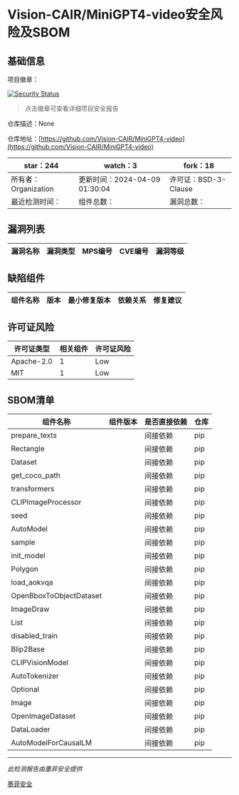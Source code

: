 # Vision-CAIR/MiniGPT4-video安全风险及SBOM

## 基础信息

项目徽章：

[![Security Status](https://www.murphysec.com/platform3/v31/badge/1777768649165914112.svg)](https://www.murphysec.com/console/report/1777768649128165376/1777768649165914112)

> 点击徽章可查看详细项目安全报告

仓库描述：None

仓库地址：[https://github.com/Vision-CAIR/MiniGPT4-video](https://github.com/Vision-CAIR/MiniGPT4-video)

| star：244 | watch：3 | fork：18 |
| ----------- | -------------- | ------------ |
| 所有者：Organization | 更新时间：2024-04-09 01:30:04 | 许可证：BSD-3-Clause |
| 最近检测时间： | 组件总数： | 漏洞总数： |




## 漏洞列表

| 漏洞名称 | 漏洞类型 | MPS编号 | CVE编号 | 漏洞等级 |
| ------- | ------ | ------- | ------ | ----- |





## 缺陷组件

| 组件名称 | 版本 | 最小修复版本 | 依赖关系 | 修复建议 |
| -------- | ---- | ------------ | -------- | -------- |





## 许可证风险

| 许可证类型 | 相关组件 | 许可证风险 |
| ---------- | -------- | ---------- |
|Apache-2.0|1|Low|
|MIT|1|Low|




## SBOM清单

| 组件名称 | 组件版本 | 是否直接依赖 | 仓库 |
| -------- | -------- | ------------ | ---- |
|prepare_texts||间接依赖|pip|
|Rectangle||间接依赖|pip|
|Dataset||间接依赖|pip|
|get_coco_path||间接依赖|pip|
|transformers||间接依赖|pip|
|CLIPImageProcessor||间接依赖|pip|
|seed||间接依赖|pip|
|AutoModel||间接依赖|pip|
|sample||间接依赖|pip|
|init_model||间接依赖|pip|
|Polygon||间接依赖|pip|
|load_aokvqa||间接依赖|pip|
|OpenBboxToObjectDataset||间接依赖|pip|
|ImageDraw||间接依赖|pip|
|List||间接依赖|pip|
|disabled_train||间接依赖|pip|
|Blip2Base||间接依赖|pip|
|CLIPVisionModel||间接依赖|pip|
|AutoTokenizer||间接依赖|pip|
|Optional||间接依赖|pip|
|Image||间接依赖|pip|
|OpenImageDataset||间接依赖|pip|
|DataLoader||间接依赖|pip|
|AutoModelForCausalLM||间接依赖|pip|


------

*此检测报告由墨菲安全提供*

[墨菲安全](www.murphysec.com)